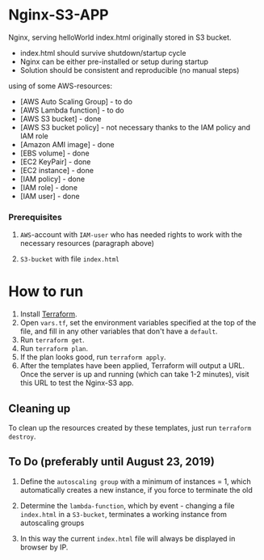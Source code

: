 # Nginx-S3-APP

Nginx, serving helloWorld index.html originally stored in S3 bucket.
- index.html should survive shutdown/startup cycle
- Nginx can be either pre-installed or setup during startup
- Solution should be consistent and reproducible (no manual steps)

using of some AWS-resources:
* [AWS Auto Scaling Group] - to do
* [AWS Lambda function] - to do
* [AWS S3 bucket] - done
* [AWS S3 bucket policy] - not necessary thanks to the IAM policy and IAM role
* [Amazon AMI image] - done
* [EBS volume] - done
* [EC2 KeyPair] - done
* [EC2 instance] - done
* [IAM policy] - done
* [IAM role] - done
* [IAM user] - done

### Prerequisites

1. `AWS`-account with `IAM-user` who has needed rights to work with the necessary resources (paragraph above)

1.  `S3-bucket` with file `index.html`


# How to run

1. Install [Terraform](https://www.terraform.io/).
1. Open `vars.tf`, set the environment variables specified at the top of the file, and fill in any other variables that
   don't have a `default`.
1. Run `terraform get`.
1. Run `terraform plan`.
1. If the plan looks good, run `terraform apply`.
1. After the templates have been applied, Terraform will output a URL. Once the server is up and running (which can
   take 1-2 minutes), visit this URL to test the Nginx-S3 app.

## Cleaning up

To clean up the resources created by these templates, just run `terraform destroy`.

## To Do (preferably until August 23, 2019)


1. Define the `autoscaling group` with a minimum of instances = 1, which automatically creates a new instance, if you force to terminate the old

1. Determine the `lambda-function`, which by event - changing a file `index.html` in a `S3-bucket`, terminates a working instance from autoscaling groups

1. In this way the current `index.html` file will always be displayed  in browser by IP.




